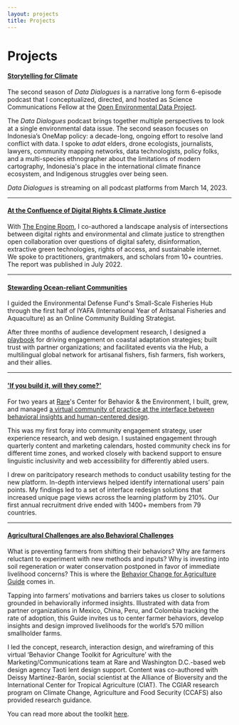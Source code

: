 ```yaml
---
layout: projects
title: Projects
---
```


# Projects

#### **[Storytelling for Climate](https://www.openenvironmentaldata.org/data-dialogue-seasons/season-2)**

The second season of _Data Dialogues_ is a narrative long form 6-episode podcast that I conceptualized, directed, and hosted as Science Communications Fellow at the [Open Environmental Data Project](https://www.openenvironmentaldata.org/). 

The _Data Dialogues_ podcast brings together multiple perspectives to look at a single environmental data issue. The second season focuses on Indonesia’s OneMap policy: a decade-long, ongoing effort to resolve land conflict with data. I spoke to _adat_ elders, drone ecologists, journalists, lawyers, community mapping networks, data technologists, policy folks, and a multi-species ethnographer about the limitations of modern cartography, Indonesia's place in the international climate finance ecosystem, and Indigenous struggles over being seen. 

_Data Dialogues_ is streaming on all podcast platforms from March 14, 2023. 

***

#### **[At the Confluence of Digital Rights & Climate Justice](https://www.theengineroom.org/new-report-at-the-confluence-of-digital-rights-climate-justice/)**

With [The Engine Room](https://www.theengineroom.org/), I co-authored a landscape analysis of intersections between digital rights and environmental and climate justice to strengthen open collaboration over questions of digital safety, disinformation, extractive green technologies, rights of access, and sustainable internet. We spoke to practitioners, grantmakers, and scholars from 10+ countries. The report was published in July 2022. 

***

#### [Stewarding Ocean-reliant Communities](https://ssfhub.org/) 

I guided the Environmental Defense Fund's Small-Scale Fisheries Hub through the first half of IYAFA (International Year of Aritsanal Fisheries and Aquaculture) as an Online Community Building Strategist. 

After three months of audience development research, I designed a [playbook](https://github.com/madhurikarak/madhurikarak.github.io/files/10979540/SSF.Hub.Engagement.Playbook.Spring.2022.pdf) for driving engagement on coastal adaptation strategies; built  trust with partner organizations; and facilitated events via the Hub, a multilingual global network for artisanal fishers, fish farmers, fish workers, and their allies.

***

#### **['If you build it, will they come?'](https://behavior.rare.org)**

For two years at [Rare](https://rare.org/)'s Center for Behavior & the Environment, I built, grew, and managed [a virtual community of practice at the interface between behavioral insights and human-centered design](https://behavior.rare.org). 

This was my first foray into community engagement strategy, user experience research, and web design. I sustained engagement through quarterly content and marketing calendars, hosted community check ins for different time zones, and worked closely with backend support to ensure linguistic inclusivity and web accessibility for differently abled users.

I drew on paritcipatory research methods to conduct usability testing for the new platform. In-depth interviews helped identify international users’ pain points. My findings led to a set of interface redesign solutions that increased unique page views across the learning platform by 210%. Our first annual recruitment drive ended with 1400+ members from 79 countries.

***

#### [Agricultural Challenges are also Behavioral Challenges](https://agriculture.rare.org/)

What is preventing farmers from shifting their behaviors? Why are farmers reluctant to experiment with new methods and inputs? Why is investing into soil regeneration or water conservation postponed in favor of immediate livelihood concerns? This is where the [Behavior Change for Agriculture Guide](https://agriculture.rare.org/) comes in. 

Tapping into farmers’ motivations and barriers takes us closer to solutions grounded in behaviorally informed insights. Illustrated with data from partner organizations in Mexico, China, Peru, and Colombia tracking the rate of adoption, this Guide invites us to center farmer behaviors, develop insights and design improved livelihoods for the world’s 570 million smallholder farms.

I led the concept, research, interaction design, and wireframing of this virtual ‘Behavior Change Toolkit for Agriculture’ with the Marketing/Communications team at Rare and Washington D.C.-based web design agency Taoti lent design support. Content was co-authored with Deissy Martínez-Barón, social scientist at the Alliance of Bioversity and the International Center for Tropical Agriculture (CIAT). The CGIAR research program on Climate Change, Agriculture and Food Security (CCAFS) also provided research guidance. 

You can read more about the toolkit [here](https://alliancebioversityciat.org/stories/human-behaviour-invisible-link-between-climate-and-smallholder-livelihoods). 
